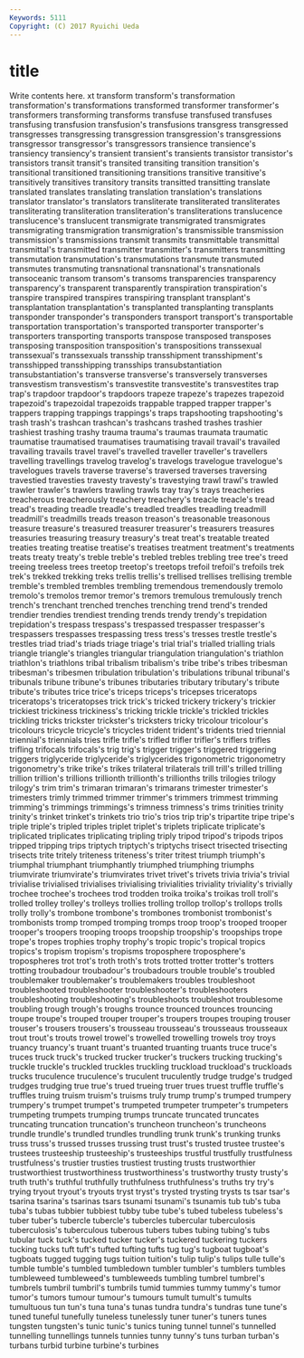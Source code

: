```yaml
---
Keywords: 5111 
Copyright: (C) 2017 Ryuichi Ueda
---
```


# title

Write contents here.
xt transform transform's transformation transformation's transformations transformed
transformer transformer's transformers transforming transforms transfuse transfused transfuses transfusing transfusion
transfusion's transfusions transgress transgressed transgresses transgressing transgression transgression's transgressions transgressor
transgressor's transgressors transience transience's transiency transiency's transient transient's transients transistor
transistor's transistors transit transit's transited transiting transition transition's transitional transitioned
transitioning transitions transitive transitive's transitively transitives transitory transits transitted transitting
translate translated translates translating translation translation's translations translator translator's translators
transliterate transliterated transliterates transliterating transliteration transliteration's transliterations translucence translucence's translucent
transmigrate transmigrated transmigrates transmigrating transmigration transmigration's transmissible transmission transmission's transmissions
transmit transmits transmittable transmittal transmittal's transmitted transmitter transmitter's transmitters transmitting
transmutation transmutation's transmutations transmute transmuted transmutes transmuting transnational transnational's transnationals
transoceanic transom transom's transoms transparencies transparency transparency's transparent transparently transpiration
transpiration's transpire transpired transpires transpiring transplant transplant's transplantation transplantation's transplanted
transplanting transplants transponder transponder's transponders transport transport's transportable transportation transportation's
transported transporter transporter's transporters transporting transports transpose transposed transposes transposing
transposition transposition's transpositions transsexual transsexual's transsexuals transship transshipment transshipment's transshipped
transshipping transships transubstantiation transubstantiation's transverse transverse's transversely transverses transvestism transvestism's
transvestite transvestite's transvestites trap trap's trapdoor trapdoor's trapdoors trapeze trapeze's
trapezes trapezoid trapezoid's trapezoidal trapezoids trappable trapped trapper trapper's trappers
trapping trappings trappings's traps trapshooting trapshooting's trash trash's trashcan trashcan's
trashcans trashed trashes trashier trashiest trashing trashy trauma trauma's traumas
traumata traumatic traumatise traumatised traumatises traumatising travail travail's travailed travailing
travails travel travel's travelled traveller traveller's travellers travelling travellings travelog
travelog's travelogs travelogue travelogue's travelogues travels traverse traverse's traversed traverses
traversing travestied travesties travesty travesty's travestying trawl trawl's trawled trawler
trawler's trawlers trawling trawls tray tray's trays treacheries treacherous treacherously
treachery treachery's treacle treacle's tread tread's treading treadle treadle's treadled
treadles treadling treadmill treadmill's treadmills treads treason treason's treasonable treasonous
treasure treasure's treasured treasurer treasurer's treasurers treasures treasuries treasuring treasury
treasury's treat treat's treatable treated treaties treating treatise treatise's treatises
treatment treatment's treatments treats treaty treaty's treble treble's trebled trebles
trebling tree tree's treed treeing treeless trees treetop treetop's treetops
trefoil trefoil's trefoils trek trek's trekked trekking treks trellis trellis's
trellised trellises trellising tremble tremble's trembled trembles trembling tremendous tremendously
tremolo tremolo's tremolos tremor tremor's tremors tremulous tremulously trench trench's
trenchant trenched trenches trenching trend trend's trended trendier trendies trendiest
trending trends trendy trendy's trepidation trepidation's trespass trespass's trespassed trespasser
trespasser's trespassers trespasses trespassing tress tress's tresses trestle trestle's trestles
triad triad's triads triage triage's trial trial's trialled trialling trials
triangle triangle's triangles triangular triangulation triangulation's triathlon triathlon's triathlons tribal
tribalism tribalism's tribe tribe's tribes tribesman tribesman's tribesmen tribulation tribulation's
tribulations tribunal tribunal's tribunals tribune tribune's tribunes tributaries tributary tributary's
tribute tribute's tributes trice trice's triceps triceps's tricepses triceratops triceratops's
triceratopses trick trick's tricked trickery trickery's trickier trickiest trickiness trickiness's
tricking trickle trickle's trickled trickles trickling tricks trickster trickster's tricksters
tricky tricolour tricolour's tricolours tricycle tricycle's tricycles trident trident's tridents
tried triennial triennial's triennials tries trifle trifle's trifled trifler trifler's
triflers trifles trifling trifocals trifocals's trig trig's trigger trigger's triggered
triggering triggers triglyceride triglyceride's triglycerides trigonometric trigonometry trigonometry's trike trike's
trikes trilateral trilaterals trill trill's trilled trilling trillion trillion's trillions
trillionth trillionth's trillionths trills trilogies trilogy trilogy's trim trim's trimaran
trimaran's trimarans trimester trimester's trimesters trimly trimmed trimmer trimmer's trimmers
trimmest trimming trimming's trimmings trimmings's trimness trimness's trims trinities trinity
trinity's trinket trinket's trinkets trio trio's trios trip trip's tripartite
tripe tripe's triple triple's tripled triples triplet triplet's triplets triplicate
triplicate's triplicated triplicates triplicating tripling triply tripod tripod's tripods tripos
tripped tripping trips triptych triptych's triptychs trisect trisected trisecting trisects
trite tritely triteness triteness's triter tritest triumph triumph's triumphal triumphant
triumphantly triumphed triumphing triumphs triumvirate triumvirate's triumvirates trivet trivet's trivets
trivia trivia's trivial trivialise trivialised trivialises trivialising trivialities triviality triviality's
trivially trochee trochee's trochees trod trodden troika troika's troikas troll
troll's trolled trolley trolley's trolleys trollies trolling trollop trollop's trollops
trolls trolly trolly's trombone trombone's trombones trombonist trombonist's trombonists tromp
tromped tromping tromps troop troop's trooped trooper trooper's troopers trooping
troops troopship troopship's troopships trope trope's tropes trophies trophy trophy's
tropic tropic's tropical tropics tropics's tropism tropism's tropisms troposphere troposphere's
tropospheres trot trot's troth troth's trots trotted trotter trotter's trotters
trotting troubadour troubadour's troubadours trouble trouble's troubled troublemaker troublemaker's troublemakers
troubles troubleshoot troubleshooted troubleshooter troubleshooter's troubleshooters troubleshooting troubleshooting's troubleshoots troubleshot
troublesome troubling trough trough's troughs trounce trounced trounces trouncing troupe
troupe's trouped trouper trouper's troupers troupes trouping trouser trouser's trousers
trousers's trousseau trousseau's trousseaus trousseaux trout trout's trouts trowel trowel's
trowelled trowelling trowels troy troys truancy truancy's truant truant's truanted
truanting truants truce truce's truces truck truck's trucked trucker trucker's
truckers trucking trucking's truckle truckle's truckled truckles truckling truckload truckload's
truckloads trucks truculence truculence's truculent truculently trudge trudge's trudged trudges
trudging true true's trued trueing truer trues truest truffle truffle's
truffles truing truism truism's truisms truly trump trump's trumped trumpery
trumpery's trumpet trumpet's trumpeted trumpeter trumpeter's trumpeters trumpeting trumpets trumping
trumps truncate truncated truncates truncating truncation truncation's truncheon truncheon's truncheons
trundle trundle's trundled trundles trundling trunk trunk's trunking trunks truss
truss's trussed trusses trussing trust trust's trusted trustee trustee's trustees
trusteeship trusteeship's trusteeships trustful trustfully trustfulness trustfulness's trustier trusties trustiest
trusting trusts trustworthier trustworthiest trustworthiness trustworthiness's trustworthy trusty trusty's truth
truth's truthful truthfully truthfulness truthfulness's truths try try's trying tryout
tryout's tryouts tryst tryst's trysted trysting trysts ts tsar tsar's
tsarina tsarina's tsarinas tsars tsunami tsunami's tsunamis tub tub's tuba
tuba's tubas tubbier tubbiest tubby tube tube's tubed tubeless tubeless's
tuber tuber's tubercle tubercle's tubercles tubercular tuberculosis tuberculosis's tuberculous tuberous
tubers tubes tubing tubing's tubs tubular tuck tuck's tucked tucker
tucker's tuckered tuckering tuckers tucking tucks tuft tuft's tufted tufting
tufts tug tug's tugboat tugboat's tugboats tugged tugging tugs tuition
tuition's tulip tulip's tulips tulle tulle's tumble tumble's tumbled tumbledown
tumbler tumbler's tumblers tumbles tumbleweed tumbleweed's tumbleweeds tumbling tumbrel tumbrel's
tumbrels tumbril tumbril's tumbrils tumid tummies tummy tummy's tumor tumor's
tumors tumour tumour's tumours tumult tumult's tumults tumultuous tun tun's
tuna tuna's tunas tundra tundra's tundras tune tune's tuned tuneful
tunefully tuneless tunelessly tuner tuner's tuners tunes tungsten tungsten's tunic
tunic's tunics tuning tunnel tunnel's tunnelled tunnelling tunnellings tunnels tunnies
tunny tunny's tuns turban turban's turbans turbid turbine turbine's turbines
